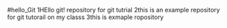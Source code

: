 #hello_Git 
1HEllo git! repository for git tutrial
2this is an example repository for git tutorail on my classs
3this is exmaple ropository